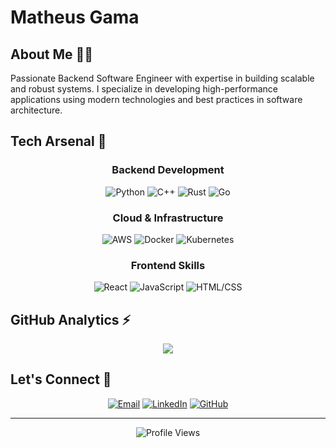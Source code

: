 # Matheus Gama

## About Me 👨‍💻

Passionate Backend Software Engineer with expertise in building scalable and robust systems. I specialize in developing high-performance applications using modern technologies and best practices in software architecture.

## Tech Arsenal 🚀

<div align="center">

### Backend Development
![Python](https://custom-icon-badges.demolab.com/badge/Python-Expert-blue?style=for-the-badge&logo=python&logoColor=white&labelColor=1F2937)
![C++](https://custom-icon-badges.demolab.com/badge/C++-Advanced-purple?style=for-the-badge&logo=cpp2&logoColor=white&labelColor=1F2937)
![Rust](https://custom-icon-badges.demolab.com/badge/Rust-Proficient-orange?style=for-the-badge&logo=rust&logoColor=white&labelColor=1F2937)
![Go](https://custom-icon-badges.demolab.com/badge/Go-Skilled-cyan?style=for-the-badge&logo=go&logoColor=white&labelColor=1F2937)

### Cloud & Infrastructure
![AWS](https://custom-icon-badges.demolab.com/badge/AWS-Certified-orange?style=for-the-badge&logo=aws&logoColor=white&labelColor=1F2937)
![Docker](https://custom-icon-badges.demolab.com/badge/Docker-Experienced-blue?style=for-the-badge&logo=docker&logoColor=white&labelColor=1F2937)
![Kubernetes](https://custom-icon-badges.demolab.com/badge/Kubernetes-Skilled-blue?style=for-the-badge&logo=kubernetes&logoColor=white&labelColor=1F2937)

### Frontend Skills
![React](https://custom-icon-badges.demolab.com/badge/React-Proficient-cyan?style=for-the-badge&logo=react&logoColor=white&labelColor=1F2937)
![JavaScript](https://custom-icon-badges.demolab.com/badge/JavaScript-Skilled-yellow?style=for-the-badge&logo=javascript&logoColor=white&labelColor=1F2937)
![HTML/CSS](https://custom-icon-badges.demolab.com/badge/HTML/CSS-Advanced-red?style=for-the-badge&logo=html5&logoColor=white&labelColor=1F2937)

</div>

## GitHub Analytics ⚡

<div align="center">
  <img src="https://github-readme-streak-stats.herokuapp.com/?user=matt-gama&theme=black-ice&hide_border=true&background=DD272700" />
</div>

## Let's Connect 🤝

<div align="center">
  
[![Email](https://img.shields.io/badge/Email-Contact_Me-EA4335?style=for-the-badge&logo=gmail&logoColor=white)](mailto:gama.mth@gmail.com)
[![LinkedIn](https://img.shields.io/badge/LinkedIn-Connect-0077B5?style=for-the-badge&logo=linkedin&logoColor=white)](https://www.linkedin.com/in/matheus-gama-/)
[![GitHub](https://img.shields.io/badge/GitHub-Follow-181717?style=for-the-badge&logo=github&logoColor=white)](https://github.com/matt-gama)

</div>

---

<div align="center">
  <img src="https://komarev.com/ghpvc/?username=matt-gama&color=blueviolet&style=for-the-badge" alt="Profile Views" />
</div>
